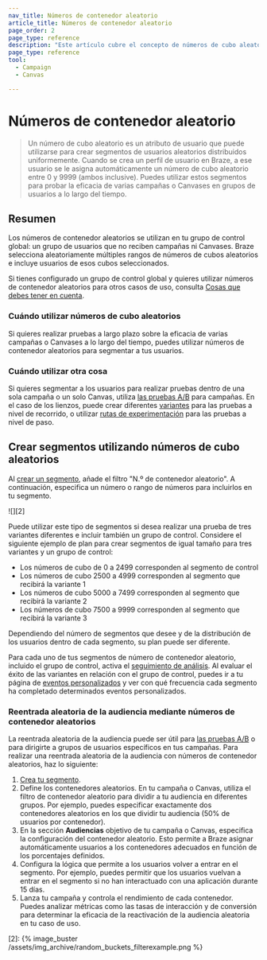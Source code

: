```yaml
---
nav_title: Números de contenedor aleatorio
article_title: Números de contenedor aleatorio
page_order: 2
page_type: reference
description: "Este artículo cubre el concepto de números de cubo aleatorios, y cómo puede utilizarlos para crear variantes y grupos de control."
page_type: reference
tool:
  - Campaign
  - Canvas

---
```


# Números de contenedor aleatorio

> Un número de cubo aleatorio es un atributo de usuario que puede utilizarse para crear segmentos de usuarios aleatorios distribuidos uniformemente. Cuando se crea un perfil de usuario en Braze, a ese usuario se le asigna automáticamente un número de cubo aleatorio entre 0 y 9999 (ambos inclusive). Puedes utilizar estos segmentos para probar la eficacia de varias campañas o Canvases en grupos de usuarios a lo largo del tiempo.

## Resumen

Los números de contenedor aleatorios se utilizan en tu grupo de control global: un grupo de usuarios que no reciben campañas ni Canvases. Braze selecciona aleatoriamente múltiples rangos de números de cubos aleatorios e incluye usuarios de esos cubos seleccionados. 

Si tienes configurado un grupo de control global y quieres utilizar números de contenedor aleatorios para otros casos de uso, consulta [Cosas que debes tener en cuenta]({{site.baseurl}}/user_guide/engagement_tools/testing/global_control_group/#things-to-watch-for).

### Cuándo utilizar números de cubo aleatorios

Si quieres realizar pruebas a largo plazo sobre la eficacia de varias campañas o Canvases a lo largo del tiempo, puedes utilizar números de contenedor aleatorios para segmentar a tus usuarios.

### Cuándo utilizar otra cosa

Si quieres segmentar a los usuarios para realizar pruebas dentro de una sola campaña o un solo Canvas, utiliza [las pruebas A/B]({{site.baseurl}}/user_guide/engagement_tools/testing/multivariant_testing/create_multivariate_campaign/) para campañas. En el caso de los lienzos, puede crear diferentes [variantes]({{site.baseurl}}/user_guide/engagement_tools/canvas/create_a_canvas/create_a_canvas/#adding-a-variant) para las pruebas a nivel de recorrido, o utilizar [rutas de experimentación]({{site.baseurl}}/user_guide/engagement_tools/canvas/canvas_components/experiment_step/) para las pruebas a nivel de paso.

## Crear segmentos utilizando números de cubo aleatorios

Al [crear un segmento]({{site.baseurl}}/user_guide/engagement_tools/segments/creating_a_segment/), añade el filtro "N.º de contenedor aleatorio". A continuación, especifica un número o rango de números para incluirlos en tu segmento.

![][2]

Puede utilizar este tipo de segmentos si desea realizar una prueba de tres variantes diferentes e incluir también un grupo de control. Considere el siguiente ejemplo de plan para crear segmentos de igual tamaño para tres variantes y un grupo de control:

- Los números de cubo de 0 a 2499 corresponden al segmento de control
- Los números de cubo 2500 a 4999 corresponden al segmento que recibirá la variante 1
- Los números de cubo 5000 a 7499 corresponden al segmento que recibirá la variante 2
- Los números de cubo 7500 a 9999 corresponden al segmento que recibirá la variante 3

Dependiendo del número de segmentos que desee y de la distribución de los usuarios dentro de cada segmento, su plan puede ser diferente.

Para cada uno de tus segmentos de número de contenedor aleatorio, incluido el grupo de control, activa el [seguimiento de análisis]({{site.baseurl}}/user_guide/data_and_analytics/tracking/segment_analytics_tracking). Al evaluar el éxito de las variantes en relación con el grupo de control, puedes ir a tu página de [eventos personalizados]({{site.baseurl}}/user_guide/data_and_analytics/export_braze_data/export_custom_event_data) y ver con qué frecuencia cada segmento ha completado determinados eventos personalizados.

### Reentrada aleatoria de la audiencia mediante números de contenedor aleatorios

La reentrada aleatoria de la audiencia puede ser útil para [las pruebas A/B]({{site.baseurl}}/user_guide/engagement_tools/testing/multivariant_testing/#what-are-multivariate-and-ab-testing) o para dirigirte a grupos de usuarios específicos en tus campañas. Para realizar una reentrada aleatoria de la audiencia con números de contenedor aleatorios, haz lo siguiente:

1. [Crea tu segmento]({{site.baseurl}}/user_guide/engagement_tools/segments/creating_a_segment).
2. Define los contenedores aleatorios. En tu campaña o Canvas, utiliza el filtro de contenedor aleatorio para dividir a tu audiencia en diferentes grupos. Por ejemplo, puedes especificar exactamente dos contenedores aleatorios en los que dividir tu audiencia (50% de usuarios por contenedor).
3. En la sección **Audiencias** objetivo de tu campaña o Canvas, especifica la configuración del contenedor aleatorio. Esto permite a Braze asignar automáticamente usuarios a los contenedores adecuados en función de los porcentajes definidos.
4. Configura la lógica que permite a los usuarios volver a entrar en el segmento. Por ejemplo, puedes permitir que los usuarios vuelvan a entrar en el segmento si no han interactuado con una aplicación durante 15 días.
5. Lanza tu campaña y controla el rendimiento de cada contenedor. Puedes analizar métricas como las tasas de interacción y de conversión para determinar la eficacia de la reactivación de la audiencia aleatoria en tu caso de uso.


[2]: {% image_buster /assets/img_archive/random_buckets_filterexample.png %}
